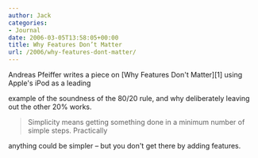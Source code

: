 ```yaml
---
author: Jack
categories:
- Journal
date: 2006-03-05T13:58:05+00:00
title: Why Features Don’t Matter
url: /2006/why-features-dont-matter/
---
```


Andreas Pfeiffer writes a piece on \[Why Features Don't Matter\]\[1\] using Apple's iPod as a leading 

example of the soundness of the 80/20 rule, and why deliberately leaving out the other 20% works. 

> Simplicity means getting something done in a minimum number of simple steps. Practically 

anything could be simpler &#8211; but you don't get there by adding features. 

[1]: <http://www.acm.org/ubiquity/views/v7i07_pfeiffer.html>